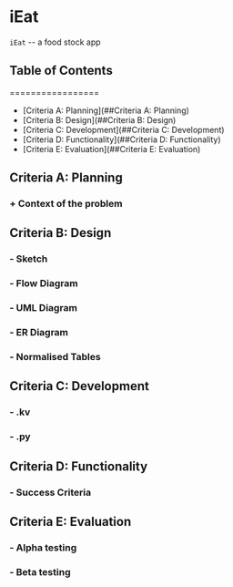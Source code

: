 # iEat

``iEat`` -- a food stock app

## Table of Contents
=================
* [Criteria A: Planning](##Criteria A: Planning)
* [Criteria B: Design](##Criteria B: Design)
* [Criteria C: Development](##Criteria C: Development)
* [Criteria D: Functionality](##Criteria D: Functionality)
* [Criteria E: Evaluation](##Criteria E: Evaluation)

## Criteria A: Planning
### + Context of the problem

## Criteria B: Design
### - Sketch
### - Flow Diagram
### - UML Diagram
### - ER Diagram
### - Normalised Tables

## Criteria C: Development
### - .kv
### - .py

## Criteria D: Functionality
### - Success Criteria

## Criteria E: Evaluation 
### - Alpha testing
### - Beta testing




